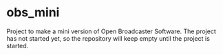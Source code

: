 # obs_mini
Project to make a mini version of Open Broadcaster Software. The project has not started yet, so the repository will keep empty until the project is started.
